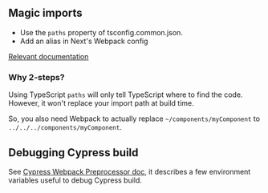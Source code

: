 ## Magic imports

- Use the `paths` property of tsconfig.common.json.
- Add an alias in Next's Webpack config

[Relevant documentation](https://www.typescriptlang.org/docs/handbook/module-resolution.html)

### Why 2-steps?

Using TypeScript `paths` will only tell TypeScript where to find the code. However, it won't replace your import path at build time.

So, you also need Webpack to actually replace `~/components/myComponent` to `../../../components/myComponent`.



## Debugging Cypress build

See [Cypress Webpack Preprocessor doc](https://github.com/cypress-io/cypress-webpack-preprocessor), it describes a few environment variables useful to debug Cypress build.